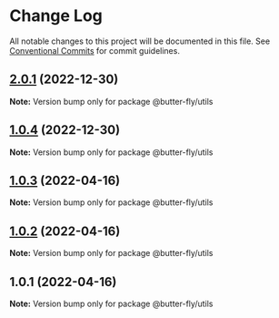 # Change Log

All notable changes to this project will be documented in this file.
See [Conventional Commits](https://conventionalcommits.org) for commit guidelines.

## [2.0.1](https://github.com/it-fuhao/butter-fly/compare/@butter-fly/utils@1.0.3...@butter-fly/utils@2.0.1) (2022-12-30)

**Note:** Version bump only for package @butter-fly/utils





## [1.0.4](https://github.com/it-fuhao/butter-fly/compare/@butter-fly/utils@1.0.3...@butter-fly/utils@1.0.4) (2022-12-30)

**Note:** Version bump only for package @butter-fly/utils






## [1.0.3](https://github.com/it-fuhao/butter-fly/compare/@butter-fly/utils@1.0.2...@butter-fly/utils@1.0.3) (2022-04-16)

**Note:** Version bump only for package @butter-fly/utils





## [1.0.2](https://github.com/it-fuhao/butter-fly/compare/@butter-fly/utils@1.0.1...@butter-fly/utils@1.0.2) (2022-04-16)

**Note:** Version bump only for package @butter-fly/utils





## 1.0.1 (2022-04-16)

**Note:** Version bump only for package @butter-fly/utils
